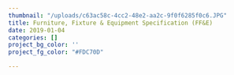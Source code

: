 ```yaml
---
thumbnail: "/uploads/c63ac58c-4cc2-48e2-aa2c-9f0f6285f0c6.JPG"
title: Furniture, Fixture & Equipment Specification (FF&E)
date: 2019-01-04
categories: []
project_bg_color: ''
project_fg_color: "#FDC70D"

---
```

